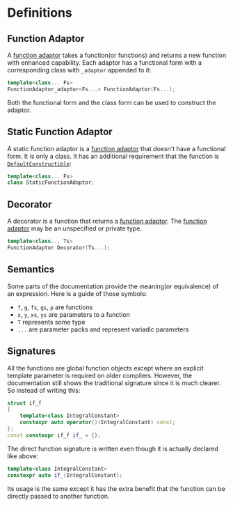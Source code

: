 <!-- Copyright 2018 Paul Fultz II
     Distributed under the Boost Software License, Version 1.0.
     (http://www.boost.org/LICENSE_1_0.txt)
-->

Definitions
===========

Function Adaptor
----------------

A [function adaptor](<Function Adaptor>) takes a function(or functions) and returns a new function with enhanced capability. Each adaptor has a functional form with a corresponding class with `_adaptor` appended to it:

```cpp
template<class... Fs>
FunctionAdaptor_adaptor<Fs...> FunctionAdaptor(Fs...);
```

Both the functional form and the class form can be used to construct the adaptor.

Static Function Adaptor
-----------------------

A static function adaptor is a [function adaptor](<Function Adaptor>) that doesn't have a functional form. It is only a class. It has an additional requirement that the function is [`DefaultConstructible`](DefaultConstructible):

```cpp
template<class... Fs>
class StaticFunctionAdaptor;
```

Decorator
---------

A decorator is a function that returns a [function adaptor](<Function Adaptor>). The [function adaptor](<Function Adaptor>) may be an unspecified or private type.

```cpp
template<class... Ts>
FunctionAdaptor Decorator(Ts...);
```

Semantics
---------

Some parts of the documentation provide the meaning(or equivalence) of an expression. Here is a guide of those symbols:

* `f`, `g`, `fs`, `gs`, `p` are functions
* `x`, `y`, `xs`, `ys` are parameters to a function
* `T` represents some type
* `...` are parameter packs and represent variadic parameters

Signatures
----------

All the functions are global function objects except where an explicit template parameter is required on older compilers. However, the documentation still shows the traditional signature since it is much clearer. So instead of writing this:

```cpp
struct if_f
{
    template<class IntegralConstant>
    constexpr auto operator()(IntegralConstant) const;
};
const constexpr if_f if_ = {};
```

The direct function signature is written even though it is actually declared like above:

```cpp
template<class IntegralConstant>
constexpr auto if_(IntegralConstant);
```

Its usage is the same except it has the extra benefit that the function can be directly passed to another function.

